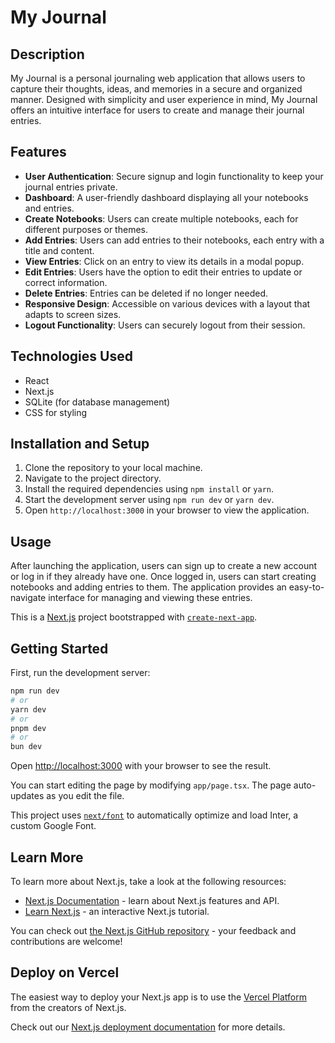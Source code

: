 # My Journal

## Description

My Journal is a personal journaling web application that allows users to capture their thoughts, ideas, and memories in a secure and organized manner. Designed with simplicity and user experience in mind, My Journal offers an intuitive interface for users to create and manage their journal entries.

## Features

- **User Authentication**: Secure signup and login functionality to keep your journal entries private.
- **Dashboard**: A user-friendly dashboard displaying all your notebooks and entries.
- **Create Notebooks**: Users can create multiple notebooks, each for different purposes or themes.
- **Add Entries**: Users can add entries to their notebooks, each entry with a title and content.
- **View Entries**: Click on an entry to view its details in a modal popup.
- **Edit Entries**: Users have the option to edit their entries to update or correct information.
- **Delete Entries**: Entries can be deleted if no longer needed.
- **Responsive Design**: Accessible on various devices with a layout that adapts to screen sizes.
- **Logout Functionality**: Users can securely logout from their session.

## Technologies Used

- React
- Next.js
- SQLite (for database management)
- CSS for styling

## Installation and Setup

1. Clone the repository to your local machine.
2. Navigate to the project directory.
3. Install the required dependencies using `npm install` or `yarn`.
4. Start the development server using `npm run dev` or `yarn dev`.
5. Open `http://localhost:3000` in your browser to view the application.

## Usage

After launching the application, users can sign up to create a new account or log in if they already have one. Once logged in, users can start creating notebooks and adding entries to them. The application provides an easy-to-navigate interface for managing and viewing these entries.


This is a [Next.js](https://nextjs.org/) project bootstrapped with [`create-next-app`](https://github.com/vercel/next.js/tree/canary/packages/create-next-app).

## Getting Started

First, run the development server:

```bash
npm run dev
# or
yarn dev
# or
pnpm dev
# or
bun dev
```

Open [http://localhost:3000](http://localhost:3000) with your browser to see the result.

You can start editing the page by modifying `app/page.tsx`. The page auto-updates as you edit the file.

This project uses [`next/font`](https://nextjs.org/docs/basic-features/font-optimization) to automatically optimize and load Inter, a custom Google Font.

## Learn More

To learn more about Next.js, take a look at the following resources:

- [Next.js Documentation](https://nextjs.org/docs) - learn about Next.js features and API.
- [Learn Next.js](https://nextjs.org/learn) - an interactive Next.js tutorial.

You can check out [the Next.js GitHub repository](https://github.com/vercel/next.js/) - your feedback and contributions are welcome!

## Deploy on Vercel

The easiest way to deploy your Next.js app is to use the [Vercel Platform](https://vercel.com/new?utm_medium=default-template&filter=next.js&utm_source=create-next-app&utm_campaign=create-next-app-readme) from the creators of Next.js.

Check out our [Next.js deployment documentation](https://nextjs.org/docs/deployment) for more details.
